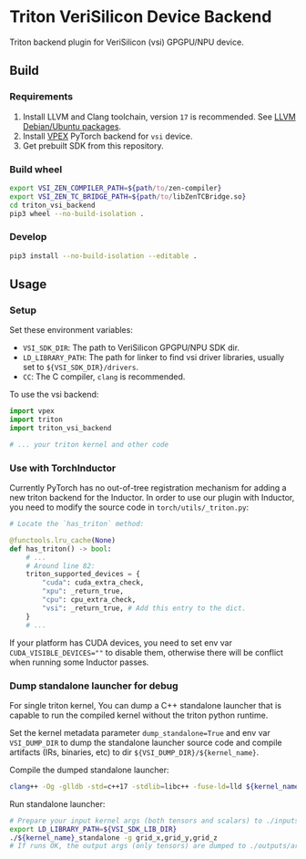 # Triton VeriSilicon Device Backend

Triton backend plugin for VeriSilicon (vsi) GPGPU/NPU device.

## Build

### Requirements

1. Install LLVM and Clang toolchain, version `17` is recommended. See [LLVM Debian/Ubuntu packages](https://apt.llvm.org).
2. Install [VPEX](https://github.com/VeriSilicon/VPEX) PyTorch backend for `vsi` device.
3. Get prebuilt SDK from this repository.

### Build wheel

```sh
export VSI_ZEN_COMPILER_PATH=${path/to/zen-compiler}
export VSI_ZEN_TC_BRIDGE_PATH=${path/to/libZenTCBridge.so}
cd triton_vsi_backend
pip3 wheel --no-build-isolation .
```

### Develop

```sh
pip3 install --no-build-isolation --editable .
```

## Usage

### Setup

Set these environment variables:

- `VSI_SDK_DIR`: The path to VeriSilicon GPGPU/NPU SDK dir.
- `LD_LIBRARY_PATH`: The path for linker to find vsi driver libraries, usually set to `${VSI_SDK_DIR}/drivers`.
- `CC`: The C compiler, `clang` is recommended.

To use the vsi backend:

```python
import vpex
import triton
import triton_vsi_backend

# ... your triton kernel and other code
```

### Use with TorchInductor

Currently PyTorch has no out-of-tree registration mechanism for adding a new triton backend for the Inductor. In order to use our plugin with Inductor, you need to modify the source code in `torch/utils/_triton.py`:

```python
# Locate the `has_triton` method:

@functools.lru_cache(None)
def has_triton() -> bool:
    # ...
    # Around line 82:
    triton_supported_devices = {
        "cuda": cuda_extra_check,
        "xpu": _return_true,
        "cpu": cpu_extra_check,
        "vsi": _return_true, # Add this entry to the dict.
    }
    # ...
```

If your platform has CUDA devices, you need to set env var `CUDA_VISIBLE_DEVICES=""` to disable them, otherwise there will be conflict when running some Inductor passes.

### Dump standalone launcher for debug

For single triton kernel, You can dump a C++ standalone launcher that is capable to run the compiled kernel without the triton python runtime.

Set the kernel metadata parameter `dump_standalone=True` and env var `VSI_DUMP_DIR` to dump the standalone launcher source code and compile artifacts (IRs, binaries, etc) to dir `${VSI_DUMP_DIR}/${kernel_name}`.

Compile the dumped standalone launcher:

```sh
clang++ -Og -glldb -std=c++17 -stdlib=libc++ -fuse-ld=lld ${kernel_name}_standalone.cpp -o ${kernel_name}_standalone -I ${VSI_SDK_INCLUDE_DIR} -L ${VSI_SDK_LIB_DIR} -lOpenCL
```

Run standalone launcher:

```sh
# Prepare your input kernel args (both tensors and scalars) to ./inputs/arg_{i}.npy
export LD_LIBRARY_PATH=${VSI_SDK_LIB_DIR}
./${kernel_name}_standalone -g grid_x,grid_y,grid_z
# If runs OK, the output args (only tensors) are dumped to ./outputs/arg_{i}.npy
```
